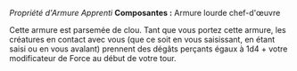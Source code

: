 _Propriété d'Armure Apprenti_
__Composantes :__ Armure lourde chef-d'œuvre

Cette armure est parsemée de clou. Tant que vous portez cette armure, les créatures en contact avec vous (que ce soit en vous saisissant, en étant saisi ou en vous avalant) prennent des dégâts perçants égaux à 1d4 + votre modificateur de Force au début de votre tour.